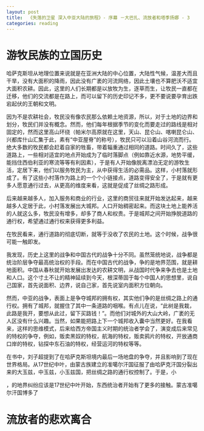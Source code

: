 ```yaml
---
layout: post
title:  《失落的卫星 深入中亚大陆的旅程》- 序幕 －大巴扎、流放者和塔季扬娜 - 3
categories: reading
---
```


# 游牧民族的立国历史

哈萨克斯坦从地理位置来说就是在亚洲大陆的中心位置，大陆性气候，温差大而且干旱，没有大面积的降雨，因此没有广袤的河流网络，因此土壤也不算肥沃不适宜大面积农耕。因此，这里的人们长期都是以放牧为生，逐草而生，让牧民一直都在迁移，他们的交流都是在路上，而可以留下的历史印记不多，更不要说要孕育出跌宕起伏的王朝和文明。

因为不是农耕社会，牧民没有像农民那么依赖土地资源，所以，对于土地的边界和划分，牧民们并没有概念。然而，他们每年根据季节的变化而要走过的路线是相对固定的，然而这里高山环绕（帕米尔高原就在这里，天山、昆仑山、喀喇昆仑山、兴都库什山汇集于此，素有“中亚屋脊”的称号），牧民只可以沿着山谷河流而行。绝大多数的牧民都会赶着自家的牲畜，带着辎重通过相同的道路。时间久了，这些道路上，一些相对适宜的地点开始成为了临时落脚点（例如靠近水源，地势平缓，能挡住西伯利亚的寒流等等有利因素），于是有人开始像脱离漂泊无定的游牧生活，定居下来，他们以服务牧民为主，从中获得生活的必需品。这样，小村落就形成了。有了这些小村落作为路上的一个个小链接点，道路变得安全了，于是就有更多人愿意通行过去，从更高的维度来看，这就是促成了丝绸之路形成。

后来越来越多人，加入服务和商业的行业，这里的商贸往来就开始发达起来，越来越多人定居于此，小村落发展出大城邦。人口开始稠密起来。而这块土地上能养活的人就这么多，牧民没有增多，却多了商人和权贵。于是城邦之间开始挣脱道路的通行权，希望通过通行权来获得更多利益。

在牧民看来，通行道路的彻底切断，就等于没收了农民的土地。这个时候，战争很可能一触即发。

我发现，历史上这里的战争和中国古代的战争十分不同。虽然笼统地说，战争都是统治阶层争夺最高统治权的手段。而在中国古代的战争，争的是地界范围，就是耕地面积。中国从春秋就开始发展出发达的农耕文明，从战国时代争来争去也是土地和人口。这个寸土不让的精神延续到今天，根深蒂固于每个中国人的思想里，说自己国家，首先说面积、边界，说自己家，首先说室内面积方位朝向。

然而，中亚的战争，表面上是争夺城邦的拥有权，其实他们争的是丝绸之路上的通行权。拥有了城邦，就握住了其中一条道路的咽喉。有点儿在说，“此树是我栽，此路是我开，要想从此过，留下买路钱！”。而他们对城外的大山大岭，广袤的无人区没有什么兴趣。当然，如果能把路上下一个城邦收入囊中当然更好。在我看来，这样的思维模式，后来给西方帝国主义时期的统治者学会了，演变成后来常见的特权的争夺，例如，贩卖黑奴的特权，航海的特权，贩卖鸦片的特权，开放通商口岸的特权，钻探中东石油的特权，经营运河的特权等等。

在书中，刘子超提到了在哈萨克斯坦境内最后一场地盘的争夺，并且影响到了现在世界格局。从17世纪中叶，由蒙古族建立的准噶尔汗国征服了由哈萨克汗国分裂出来的大玉兹，中玉兹，小玉兹国，把丝绸之路的通行权控制了。于是，小

，的地界纠纷应该是17世纪中叶开始，东西统治者开始有了更多的接触。蒙古准噶尔汗国博多了

# 流放者的悲欢离合

<!--stackedit_data:
eyJoaXN0b3J5IjpbMjA0NjUzMzIwOSwtMjU2MTE0NjQsODY5MT
Y2MjA1LC0xMTMxOTk4NTcyXX0=
-->